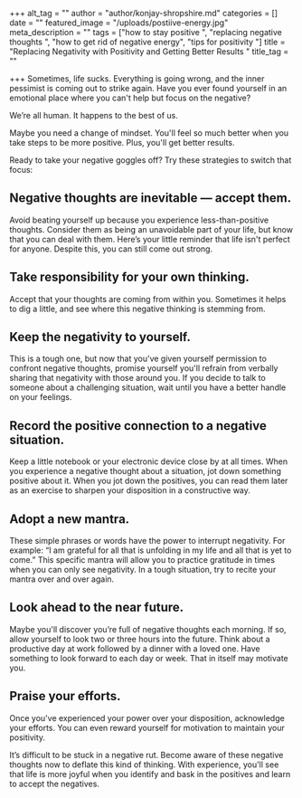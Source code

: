 +++
alt_tag = ""
author = "author/konjay-shropshire.md"
categories = []
date = ""
featured_image = "/uploads/postiive-energy.jpg"
meta_description = ""
tags = ["how to stay positive ", "replacing negative thoughts ", "how to get rid of negative energy", "tips for positivity "]
title = "Replacing Negativity with Positivity and Getting Better Results "
title_tag = ""

+++
Sometimes, life sucks. Everything is going wrong, and the inner pessimist is coming out to strike again. Have you ever found yourself in an emotional place where you can't help but focus on the negative?

We’re all human. It happens to the best of us.

Maybe you need a change of mindset. You'll feel so much better when you take steps to be more positive. Plus, you'll get better results.

Ready to take your negative goggles off? Try these strategies to switch that focus:

## **Negative thoughts are inevitable — accept them.** 

Avoid beating yourself up because you experience less-than-positive thoughts. Consider them as being an unavoidable part of your life, but know that you can deal with them. Here’s your little reminder that life isn't perfect for anyone. Despite this, you can still come out strong.

## **Take responsibility for your own thinking.** 

Accept that your thoughts are coming from within you. Sometimes it helps to dig a little, and see where this negative thinking is stemming from.

## **Keep the negativity to yourself.** 

This is a tough one, but now that you've given yourself permission to confront negative thoughts, promise yourself you'll refrain from verbally sharing that negativity with those around you. If you decide to talk to someone about a challenging situation, wait until you have a better handle on your feelings.

## **Record the positive connection to a negative situation.** 

Keep a little notebook or your electronic device close by at all times. When you experience a negative thought about a situation, jot down something positive about it. When you jot down the positives, you can read them later as an exercise to sharpen your disposition in a constructive way.

## **Adopt a new mantra.** 

These simple phrases or words have the power to interrupt negativity. For example: “I am grateful for all that is unfolding in my life and all that is yet to come.” This specific mantra will allow you to practice gratitude in times when you can only see negativity. In a tough situation, try to recite your mantra over and over again.

## **Look ahead to the near future.** 

Maybe you'll discover you’re full of negative thoughts each morning. If so, allow yourself to look two or three hours into the future. Think about a productive day at work followed by a dinner with a loved one. Have something to look forward to each day or week. That in itself may motivate you.

## **Praise your efforts.** 

Once you've experienced your power over your disposition, acknowledge your efforts. You can even reward yourself for motivation to maintain your positivity.

It’s difficult to be stuck in a negative rut. Become aware of these negative thoughts now to deflate this kind of thinking. With experience, you'll see that life is more joyful when you identify and bask in the positives and learn to accept the negatives.